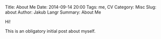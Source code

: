 Title: About Me
Date: 2014-09-14 20:00
Tags: me, CV
Category: Misc
Slug: about
Author: Jakub Langr
Summary: About Me

Hi!

This is an obligatory initial post about myself. 